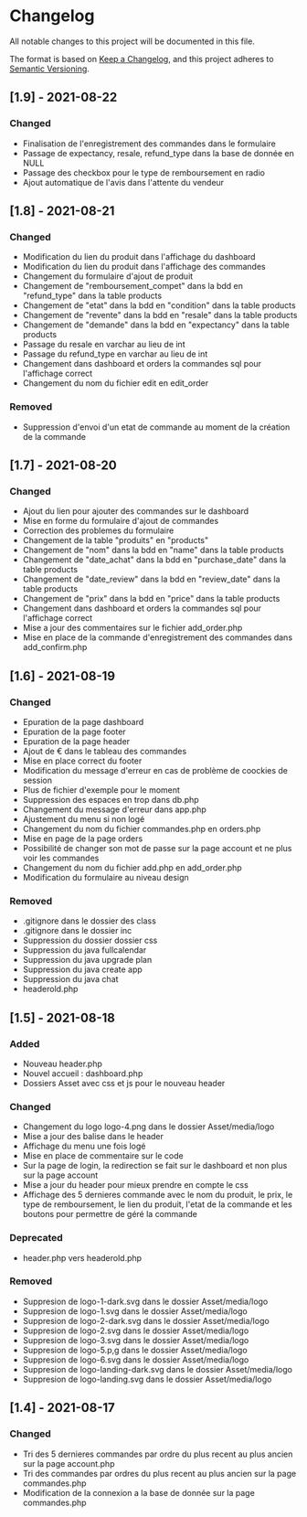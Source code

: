 # Changelog
All notable changes to this project will be documented in this file.

The format is based on [Keep a Changelog](https://keepachangelog.com/en/1.0.0/),
and this project adheres to [Semantic Versioning](https://semver.org/spec/v2.0.0.html).

## [1.9] - 2021-08-22
### Changed
- Finalisation de l'enregistrement des commandes dans le formulaire
- Passage de expectancy, resale, refund_type dans la base de donnée en NULL
- Passage des checkbox pour le type de remboursement en radio
- Ajout automatique de l'avis dans l'attente du vendeur

## [1.8] - 2021-08-21
### Changed
- Modification du lien du produit dans l'affichage du dashboard
- Modification du lien du produit dans l'affichage des commandes
- Changement du formulaire d'ajout de produit
- Changement de "remboursement_compet" dans la bdd en "refund_type" dans la table products
- Changement de "etat" dans la bdd en "condition" dans la table products
- Changement de "revente" dans la bdd en "resale" dans la table products
- Changement de "demande" dans la bdd en "expectancy" dans la table products
- Passage du resale en varchar au lieu de int
- Passage du refund_type en varchar au lieu de int
- Changement dans dashboard et orders la commandes sql pour l'affichage correct
- Changement du nom du fichier edit en edit_order

### Removed
- Suppression d'envoi d'un etat de commande au moment de la création de la commande

## [1.7] - 2021-08-20
### Changed
- Ajout du lien pour ajouter des commandes sur le dashboard
- Mise en forme du formulaire d'ajout de commandes
- Correction des problemes du formulaire
- Changement de la table "produits" en "products"
- Changement de "nom" dans la bdd en "name" dans la table products
- Changement de "date_achat" dans la bdd en "purchase_date" dans la table products
- Changement de "date_review" dans la bdd en "review_date" dans la table products
- Changement de "prix" dans la bdd en "price" dans la table products
- Changement dans dashboard et orders la commandes sql pour l'affichage correct
- Mise a jour des commentaires sur le fichier add_order.php
- Mise en place de la commande d'enregistrement des commandes dans add_confirm.php

## [1.6] - 2021-08-19
### Changed
- Epuration de la page dashboard
- Epuration de la page footer
- Epuration de la page header
- Ajout de € dans le tableau des commandes
- Mise en place correct du footer
- Modification du message d'erreur en cas de problème de coockies de session
- Plus de fichier d'exemple pour le moment
- Suppression des espaces en trop dans db.php
- Changement du message d'erreur dans app.php
- Ajustement du menu si non logé
- Changement du nom du fichier commandes.php en orders.php
- Mise en page de la page orders
- Possibilité de changer son mot de passe sur la page account et ne plus voir les commandes
- Changement du nom du fichier add.php en add_order.php
- Modification du formulaire au niveau design

### Removed
- .gitignore dans le dossier des class
- .gitignore dans le dossier inc
- Suppression du dossier dossier css
- Suppression du java fullcalendar
- Suppression du java upgrade plan
- Suppression du java create app
- Suppression du java chat
- headerold.php

## [1.5] - 2021-08-18
### Added
- Nouveau header.php
- Nouvel accueil : dashboard.php
- Dossiers Asset avec css et js pour le nouveau header

### Changed
- Changement du logo logo-4.png dans le dossier Asset/media/logo
- Mise a jour des balise <head> dans le header
- Affichage du menu une fois logé
- Mise en place de commentaire sur le code
- Sur la page de login, la redirection se fait sur le dashboard et non plus sur la page account
- Mise a jour du header pour mieux prendre en compte le css
- Affichage des 5 dernieres commande avec le nom du produit, le prix, le type de remboursement, le lien du produit, l'etat de la commande et les boutons pour permettre de géré la commande 

### Deprecated
- header.php vers headerold.php

### Removed
- Suppresion de logo-1-dark.svg dans le dossier Asset/media/logo
- Suppresion de logo-1.svg dans le dossier Asset/media/logo
- Suppresion de logo-2-dark.svg dans le dossier Asset/media/logo
- Suppresion de logo-2.svg dans le dossier Asset/media/logo
- Suppresion de logo-3.svg dans le dossier Asset/media/logo
- Suppresion de logo-5.p,g dans le dossier Asset/media/logo
- Suppresion de logo-6.svg dans le dossier Asset/media/logo
- Suppresion de logo-landing-dark.svg dans le dossier Asset/media/logo
- Suppresion de logo-landing.svg dans le dossier Asset/media/logo


## [1.4] - 2021-08-17
### Changed
- Tri des 5 dernieres commandes par ordre du plus recent au plus ancien sur la page account.php
- Tri des commandes par ordres du plus recent au plus ancien sur la page commandes.php
- Modification de la connexion a la base de donnée sur la page commandes.php